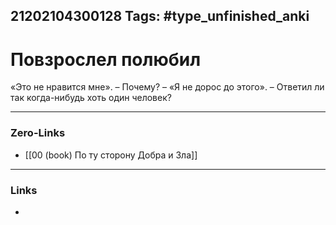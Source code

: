 21202104300128
Tags: #type_unfinished_anki 
---
# Повзрослел  полюбил

«Это не нравится мне». – Почему? – «Я не дорос до этого». – Ответил ли так когда-нибудь хоть один человек?

---
### Zero-Links
- [[00 (book) По ту сторону Добра и Зла]]
---
### Links
-